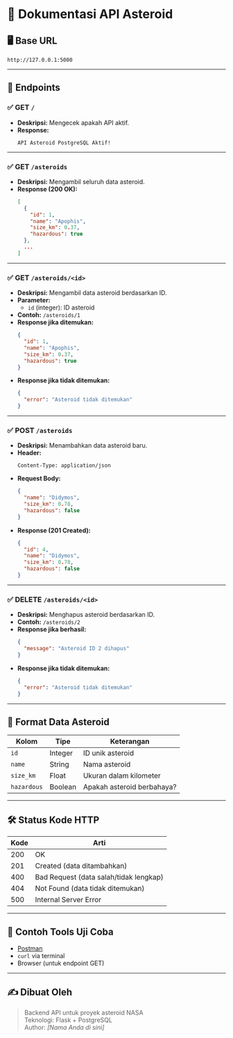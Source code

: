 
# 🚀 Dokumentasi API Asteroid

## 🖥️ Base URL

```
http://127.0.0.1:5000
```

---

## 📌 Endpoints

### ✅ GET `/`
- **Deskripsi:** Mengecek apakah API aktif.
- **Response:**
  ```
  API Asteroid PostgreSQL Aktif!
  ```

---

### ✅ GET `/asteroids`
- **Deskripsi:** Mengambil seluruh data asteroid.
- **Response (200 OK):**
  ```json
  [
    {
      "id": 1,
      "name": "Apophis",
      "size_km": 0.37,
      "hazardous": true
    },
    ...
  ]
  ```

---

### ✅ GET `/asteroids/<id>`
- **Deskripsi:** Mengambil data asteroid berdasarkan ID.
- **Parameter:**
  - `id` (integer): ID asteroid
- **Contoh:** `/asteroids/1`
- **Response jika ditemukan:**
  ```json
  {
    "id": 1,
    "name": "Apophis",
    "size_km": 0.37,
    "hazardous": true
  }
  ```
- **Response jika tidak ditemukan:**
  ```json
  {
    "error": "Asteroid tidak ditemukan"
  }
  ```

---

### ✅ POST `/asteroids`
- **Deskripsi:** Menambahkan data asteroid baru.
- **Header:**
  ```
  Content-Type: application/json
  ```
- **Request Body:**
  ```json
  {
    "name": "Didymos",
    "size_km": 0.78,
    "hazardous": false
  }
  ```
- **Response (201 Created):**
  ```json
  {
    "id": 4,
    "name": "Didymos",
    "size_km": 0.78,
    "hazardous": false
  }
  ```

---

### ✅ DELETE `/asteroids/<id>`
- **Deskripsi:** Menghapus asteroid berdasarkan ID.
- **Contoh:** `/asteroids/2`
- **Response jika berhasil:**
  ```json
  {
    "message": "Asteroid ID 2 dihapus"
  }
  ```
- **Response jika tidak ditemukan:**
  ```json
  {
    "error": "Asteroid tidak ditemukan"
  }
  ```

---

## 📄 Format Data Asteroid

| Kolom       | Tipe    | Keterangan                     |
|-------------|---------|--------------------------------|
| `id`        | Integer | ID unik asteroid               |
| `name`      | String  | Nama asteroid                  |
| `size_km`   | Float   | Ukuran dalam kilometer         |
| `hazardous` | Boolean | Apakah asteroid berbahaya?     |

---

## 🛠️ Status Kode HTTP

| Kode | Arti                    |
|------|-------------------------|
| 200  | OK                      |
| 201  | Created (data ditambahkan) |
| 400  | Bad Request (data salah/tidak lengkap) |
| 404  | Not Found (data tidak ditemukan) |
| 500  | Internal Server Error   |

---

## 🧪 Contoh Tools Uji Coba

- [Postman](https://www.postman.com/)
- `curl` via terminal
- Browser (untuk endpoint GET)

---

## ✍️ Dibuat Oleh

> Backend API untuk proyek asteroid NASA  
> Teknologi: Flask + PostgreSQL  
> Author: _[Nama Anda di sini]_
